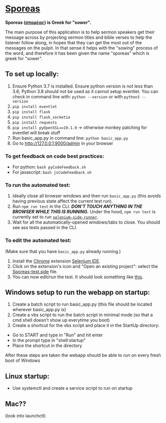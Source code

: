 # [Sporeas](https://translate.google.com/?hl=en#el/en/σπορέας)

**Sporeas ([σπορέας](https://translate.google.com/?hl=en#el/en/σπορέας)) is Greek for "sower".**

The main purpose of this application is to help sermon speakers get their message across by projecting sermon
titles and bible verses to help the listener follow along, in hopes that they can get the most out of the
messages on the pulpit. In that sense it helps with the "sowing" process of the word, and therefore it has
been given the name "sporeas" which is greek for "sower".

## To set up locally:
1. Ensure Python 3.7 is installed. Ensure python version is not less than 3.6; Python 3.8 should not be used as it cannot setup eventlet. You can check in command line with: `python --version` or with `python3 --version`
2. `pip install eventlet`
3. `pip install flask`
4. `pip install flask_socketio`
5. `pip install requests`
6. `pip install pyOpenSSL==19.1.0` -> otherwise monkey patching for eventlet will break stuff
5. Run basic_app.py in command line: `python basic_app.py`
6. Go to http://127.0.0.1:9000/admin in your browser

### To get feedback on code best practices:
- For python: `bash pyCodeFeedback.sh`
- For javascript: `bash jsCodeFeedback.sh`

### To run the automated test:

1. Ideally close all browser windows and then run `basic_app.py` (this avoids having previous state affect the current test run).
2. Run `npm run test` in the CLI. **_DON'T TOUCH ANYTHING IN THE BROWSER WHILE THIS IS RUNNING._** Under the hood, `npm run test` is currently set to run [`selenium-side-runner`](https://selenium.dev/selenium-ide/docs/en/introduction/command-line-runner).
3. Wait for all the automatically-opened windows/tabs to close. You should see ass tests passed in the CLI.

### To edit the automated test:

(Make sure that you have `basic_app.py` already running.)

1. Install the [Chrome](https://www.google.com/chrome) extension [Selenium IDE](https://chrome.google.com/webstore/detail/selenium-ide/mooikfkahbdckldjjndioackbalphokd).
2. Click on the extension's icon and "Open an existing project": select the [Sporeas-test.side](https://github.com/alan-mj-lin/Sporeas/blob/Sporeas-1.1.0/Sporeas-test.side) file.
3. You can now edit/run the test. It should look something like [this](https://www.dropbox.com/s/4vi8o41twjafhsu/Selenium_IDE_Chrome_Extension_Demo.mov).

## Windows setup to run the webapp on startup:
1. Create a batch script to run basic_app.py (this file should be located wherever basic_app.py is)
2. Create a vbs script to run the batch script in minimal mode (so that a cmd shell doesn't show up everytime you boot)
3. Create a shortcut for the vbs script and place it in the StartUp directory:
  - Go to START and type in "Run" and hit enter
  - In the prompt type in "shell:startup"
  - Place the shortcut in the directory
  
After these steps are taken the webapp should be able to run on every fresh boot of Windows

## Linux startup:
- Use systemctl and create a service script to run on startup

## Mac??
(look into launchctl)
